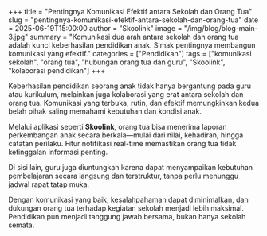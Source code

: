 +++
title = "Pentingnya Komunikasi Efektif antara Sekolah dan Orang Tua"
slug = "pentingnya-komunikasi-efektif-antara-sekolah-dan-orang-tua"
date = 2025-06-19T15:00:00
author = "Skoolink"
image = "/img/blog/blog-main-3.jpg"
summary = "Komunikasi dua arah antara sekolah dan orang tua adalah kunci keberhasilan pendidikan anak. Simak pentingnya membangun komunikasi yang efektif."
categories = ["Pendidikan"]
tags = ["komunikasi sekolah", "orang tua", "hubungan orang tua dan guru", "Skoolink", "kolaborasi pendidikan"]
+++

Keberhasilan pendidikan seorang anak tidak hanya bergantung pada guru atau kurikulum, melainkan juga kolaborasi yang erat antara sekolah dan orang tua. Komunikasi yang terbuka, rutin, dan efektif memungkinkan kedua belah pihak saling memahami kebutuhan dan kondisi anak.

Melalui aplikasi seperti **Skoolink**, orang tua bisa menerima laporan perkembangan anak secara berkala—mulai dari nilai, kehadiran, hingga catatan perilaku. Fitur notifikasi real-time memastikan orang tua tidak ketinggalan informasi penting.

Di sisi lain, guru juga diuntungkan karena dapat menyampaikan kebutuhan pembelajaran secara langsung dan terstruktur, tanpa perlu menunggu jadwal rapat tatap muka.

Dengan komunikasi yang baik, kesalahpahaman dapat diminimalkan, dan dukungan orang tua terhadap kegiatan sekolah menjadi lebih maksimal. Pendidikan pun menjadi tanggung jawab bersama, bukan hanya sekolah semata. 